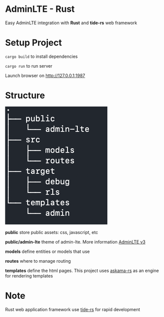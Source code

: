 # AdminLTE - Rust

Easy AdminLTE integration with **Rust** and **tide-rs** web framework

# Setup Project

`cargo build` to install dependencies

`cargo run` to run server

Launch browser on http://127.0.0.1:1987

# Structure

![Structure App](./screenshots/structure.png)



**public** store public assets: css, javascript, etc

**public/admin-lte** theme of admin-lte. More information [AdminLTE v3](https://adminlte.io/themes/v3/)

**models** define entities or models that use

**routes** where to manage routing

**templates** define the html pages. This project uses [askama-rs](https://github.com/djc/askama) as an engine for rendering templates

# Note

Rust web application framework use [tide-rs](https://github.com/http-rs/tide) for rapid development

